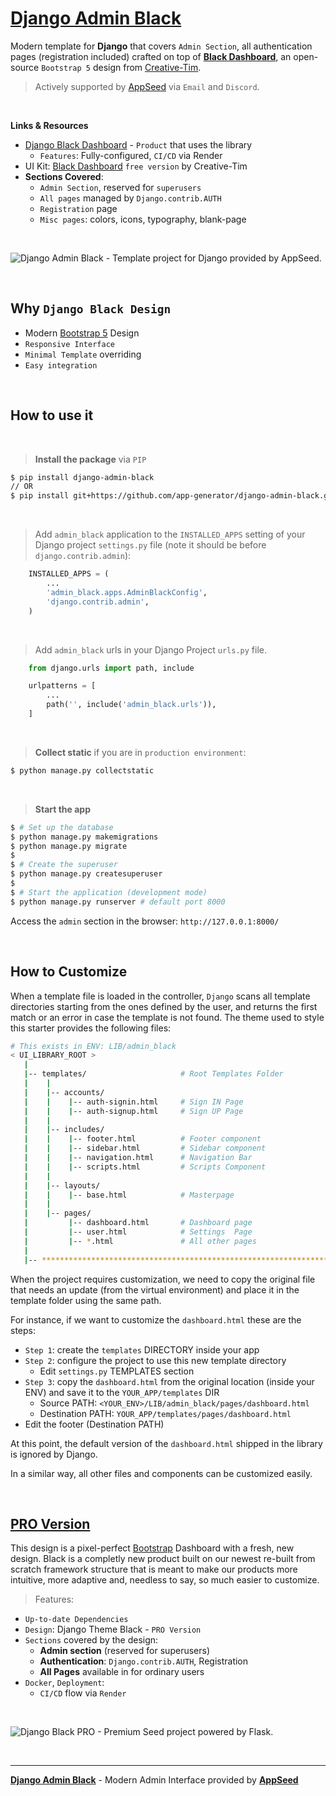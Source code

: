 # [Django Admin Black](https://appseed.us/product/black-dashboard/django/)

Modern template for **Django** that covers `Admin Section`, all authentication pages (registration included) crafted on top of **[Black Dashboard](https://appseed.us/product/black-dashboard/django/)**, an open-source `Bootstrap 5` design from [Creative-Tim](https://www.creative-tim.com/?AFFILIATE=128200).

> Actively supported by [AppSeed](https://appseed.us/) via `Email` and `Discord`.

<br>

**Links & Resources**

- [Django Black Dashboard](https://appseed.us/product/black-dashboard/django/) - `Product` that uses the library
  - `Features`: Fully-configured, `CI/CD` via Render
- UI Kit: [Black Dashboard](https://www.creative-tim.com/product/black-dashboard?AFFILIATE=128200) `free version` by Creative-Tim
- **Sections Covered**: 
  - `Admin Section`, reserved for `superusers`
  - `All pages` managed by `Django.contrib.AUTH`
  - `Registration` page
  - `Misc pages`: colors, icons, typography, blank-page 
  
<br />

![Django Admin Black - Template project for Django provided by AppSeed.](https://user-images.githubusercontent.com/51070104/196730732-dda1794b-93ce-48cb-bc5c-182411495512.png)

<br />

## Why `Django Black Design`

- Modern [Bootstrap 5](https://www.admin-dashboards.com/bootstrap-5-templates/) Design
- `Responsive Interface`
- `Minimal Template` overriding
- `Easy integration`

<br />

## How to use it

<br />

> **Install the package** via `PIP` 

```bash
$ pip install django-admin-black
// OR
$ pip install git+https://github.com/app-generator/django-admin-black.git
```

<br />

> Add `admin_black` application to the `INSTALLED_APPS` setting of your Django project `settings.py` file (note it should be before `django.contrib.admin`):

```python
    INSTALLED_APPS = (
        ...
        'admin_black.apps.AdminBlackConfig',
        'django.contrib.admin',
    )
```

<br />

> Add `admin_black` urls in your Django Project `urls.py` file.

```python
    from django.urls import path, include

    urlpatterns = [
        ...
        path('', include('admin_black.urls')),
    ]
```

<br />

> **Collect static** if you are in `production environment`:

```bash
$ python manage.py collectstatic
```

<br />

> **Start the app**

```bash
$ # Set up the database
$ python manage.py makemigrations
$ python manage.py migrate
$
$ # Create the superuser
$ python manage.py createsuperuser
$
$ # Start the application (development mode)
$ python manage.py runserver # default port 8000
```

Access the `admin` section in the browser: `http://127.0.0.1:8000/`

<br />

## How to Customize 

When a template file is loaded in the controller, `Django` scans all template directories starting from the ones defined by the user, and returns the first match or an error in case the template is not found. 
The  theme used to style this starter provides the following files: 

```bash
# This exists in ENV: LIB/admin_black
< UI_LIBRARY_ROOT >                      
   |
   |-- templates/                     # Root Templates Folder 
   |    |          
   |    |-- accounts/       
   |    |    |-- auth-signin.html     # Sign IN Page
   |    |    |-- auth-signup.html     # Sign UP Page
   |    |
   |    |-- includes/       
   |    |    |-- footer.html          # Footer component
   |    |    |-- sidebar.html         # Sidebar component
   |    |    |-- navigation.html      # Navigation Bar
   |    |    |-- scripts.html         # Scripts Component
   |    |
   |    |-- layouts/       
   |    |    |-- base.html            # Masterpage
   |    |
   |    |-- pages/       
   |         |-- dashboard.html       # Dashboard page
   |         |-- user.html            # Settings  Page
   |         |-- *.html               # All other pages
   |    
   |-- ************************************************************************
```

When the project requires customization, we need to copy the original file that needs an update (from the virtual environment) and place it in the template folder using the same path. 

For instance, if we want to customize the `dashboard.html` these are the steps:

- `Step 1`: create the `templates` DIRECTORY inside your app 
- `Step 2`: configure the project to use this new template directory
  - Edit `settings.py` TEMPLATES section 
- `Step 3`: copy the `dashboard.html` from the original location (inside your ENV) and save it to the `YOUR_APP/templates` DIR
  - Source PATH: `<YOUR_ENV>/LIB/admin_black/pages/dashboard.html`
  - Destination PATH: `YOUR_APP/templates/pages/dashboard.html`
- Edit the footer (Destination PATH)    

At this point, the default version of the `dashboard.html` shipped in the library is ignored by Django.

In a similar way, all other files and components can be customized easily.

<br />

## [PRO Version](https://appseed.us/product/black-dashboard-pro/django/)   

This design is a pixel-perfect [Bootstrap](https://www.admin-dashboards.com/bootstrap-5-templates/) Dashboard with a fresh, new design. 
Black is a completly new product built on our newest re-built from scratch framework structure that is meant to make our products more intuitive, more adaptive and, needless to say, so much easier to customize. 

> Features: 

- `Up-to-date Dependencies`
- `Design`: Django Theme Black - `PRO Version`
- `Sections` covered by the design:
  - **Admin section** (reserved for superusers)
  - **Authentication**: `Django.contrib.AUTH`, Registration
  - **All Pages** available in for ordinary users 
- `Docker`, `Deployment`:
  - `CI/CD` flow via `Render`

<br />

![Django Black PRO - Premium Seed project powered by Flask.](https://user-images.githubusercontent.com/51070104/187623954-c4ade6a0-8cb2-4d2e-8698-e962621a613c.png)

<br />

---
**[Django Admin Black](https://appseed.us/product/black-dashboard/django/)** - Modern Admin Interface provided by **[AppSeed](https://appseed.us/)**
